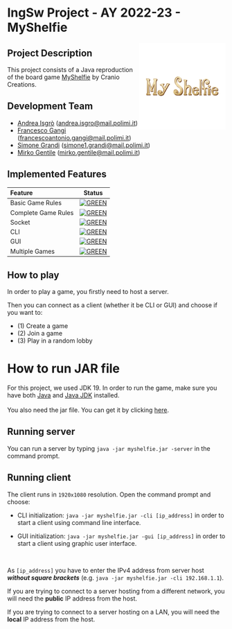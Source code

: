 # IngSw Project - AY 2022-23 - MyShelfie
<img src="src/main/resources/Title%202000x2000px.png" width=200px height=200 px align="right"/>

## Project Description
This project consists of a Java reproduction of the board game [MyShelfie](https://www.craniocreations.it/prodotto/my-shelfie) by Cranio Creations.

## Development Team
- [Andrea Isgrò](https://github.com/andbna10) (andrea.isgro@mail.polimi.it)
- [Francesco Gangi](https://github.com/fgangi) (francescoantonio.gangi@mail.polimi.it)
- [Simone Grandi](https://github.com/BigSim0) (simone1.grandi@mail.polimi.it)
- [Mirko Gentile](https://github.com/shakkd) (mirko.gentile@mail.polimi.it)

## Implemented Features
| Feature | Status |
|:-----------------------|:------------------------------------:|
| Basic Game Rules |[![GREEN](https://via.placeholder.com/15/00f000/00f000)](#)|
| Complete Game Rules | [![GREEN](https://via.placeholder.com/15/00f000/00f000)](#) |
| Socket | [![GREEN](https://via.placeholder.com/15/00f000/00f000)](#) |
| CLI | [![GREEN](https://via.placeholder.com/15/00f000/00f000)](#) |
| GUI | [![GREEN](https://via.placeholder.com/15/00f000/00f000)](#) |
| Multiple Games | [![GREEN](https://via.placeholder.com/15/00f000/00f000)](#)|

## How to play
In order to play a game, you firstly need to host a server.

Then you can connect as a client (whether it be CLI or GUI) and choose if you want to:
* (1) Create a game
* (2) Join a game
* (3) Play in a random lobby

# How to run JAR file
For this project, we used JDK 19.
In order to run the game, make sure you have both [Java](https://www.java.com/it/download/) and [Java JDK](https://www.oracle.com/java/technologies/downloads/) installed.<br><br>
You also need the jar file. You can get it by clicking [here](https://github.com/andbna10/ing-sw-2023-Gentile-Gangi-Grandi-Isgro/blob/main/deliverables/final/jar/myshelfie.jar).

## Running server 
You can run a server by typing `java -jar myshelfie.jar -server` in the command prompt.

## Running client
The client runs in `1920x1080` resolution.
Open the command prompt and choose:
* CLI initialization: `java -jar myshelfie.jar -cli [ip_address]` in order to start a client using command line interface.

* GUI initialization: `java -jar myshelfie.jar -gui [ip_address]` in order to start a client using graphic user interface.
<br>

As `[ip_address]` you have to enter the IPv4 address from server host ***without square brackets*** (e.g. `java -jar myshelfie.jar -cli 192.168.1.1`).

If you are trying to connect to a server hosting from a different network, you will need the **public** IP address from the host.

If you are trying to connect to a server hosting on a LAN, you will need the **local** IP address from the host.

